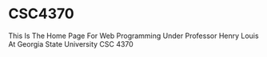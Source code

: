 # CSC4370
This Is The Home Page For Web Programming Under Professor Henry Louis At Georgia State University CSC 4370
